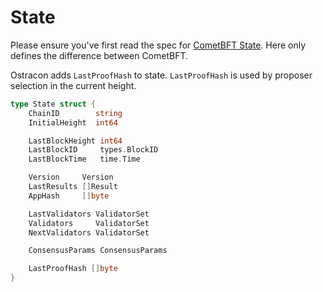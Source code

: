 # State

Please ensure you've first read the spec for [CometBFT State](https://github.com/cometbft/cometbft/blob/v0.34.x/spec/core/state.md). Here only defines the difference between CometBFT.

Ostracon adds `LastProofHash` to state. `LastProofHash` is used by proposer selection in the current height.

```go
type State struct {
    ChainID        string
    InitialHeight  int64

    LastBlockHeight int64
    LastBlockID     types.BlockID
    LastBlockTime   time.Time

    Version     Version
    LastResults []Result
    AppHash     []byte

    LastValidators ValidatorSet
    Validators     ValidatorSet
    NextValidators ValidatorSet

    ConsensusParams ConsensusParams

    LastProofHash []byte
}
```
